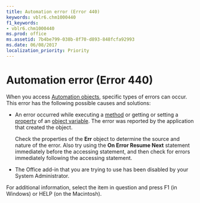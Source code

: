 ```yaml
---
title: Automation error (Error 440)
keywords: vblr6.chm1000440
f1_keywords:
- vblr6.chm1000440
ms.prod: office
ms.assetid: 7b4be799-038b-8f70-d893-848fcfa92993
ms.date: 06/08/2017
localization_priority: Priority
---
```



# Automation error (Error 440)

When you access [Automation objects](../../Glossary/vbe-glossary.md#automation-object), specific types of errors can occur. This error has the following possible causes and solutions:



- An error occurred while executing a [method](../../Glossary/vbe-glossary.md#method) or getting or setting a [property](../../Glossary/vbe-glossary.md#property) of an [object variable](../../Glossary/vbe-glossary.md#object-variable). The error was reported by the application that created the object.
    
    Check the properties of the  **Err** object to determine the source and nature of the error. Also try using the **On Error Resume Next** statement immediately before the accessing statement, and then check for errors immediately following the accessing statement.
    
- The Office add-in that you are trying to use has been disabled by your System Administrator.
    

For additional information, select the item in question and press F1 (in Windows) or HELP (on the Macintosh).

